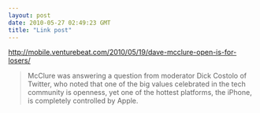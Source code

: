 ```yaml
---
layout: post
date: 2010-05-27 02:49:23 GMT
title: "Link post"
---
```

<http://mobile.venturebeat.com/2010/05/19/dave-mcclure-open-is-for-losers/>

> McClure was answering a question from moderator Dick Costolo of Twitter, who noted that one of the big values celebrated in the tech community is openness, yet one of the hottest platforms, the iPhone, is completely controlled by Apple.